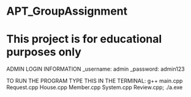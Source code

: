 # APT_GroupAssignment
# This project is for educational purposes only

ADMIN LOGIN INFORMATION
_username: admin
_password: admin123

TO RUN THE PROGRAM TYPE THIS IN THE TERMINAL:
g++ main.cpp Request.cpp House.cpp Member.cpp System.cpp Review.cpp; ./a.exe